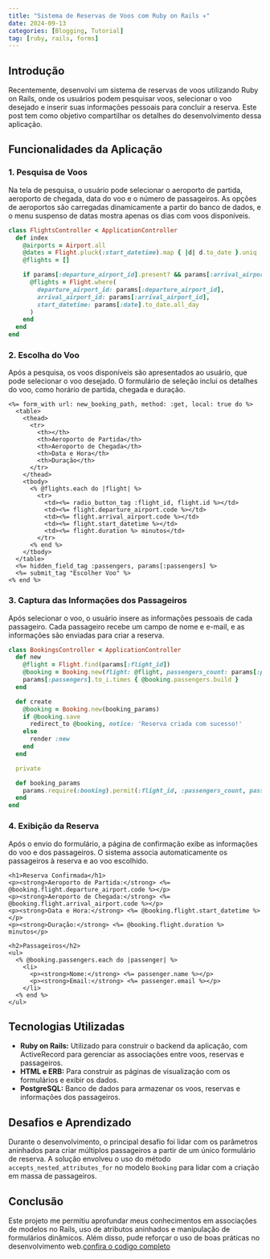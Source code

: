 ```yaml
---
title: "Sistema de Reservas de Voos com Ruby on Rails ✈️"
date: 2024-09-13
categories: [Blogging, Tutorial]
tag: [ruby, rails, forms]
---
```


## Introdução 
Recentemente, desenvolvi um sistema de reservas de voos utilizando Ruby on Rails, onde os usuários podem pesquisar voos, selecionar o voo desejado e inserir suas informações pessoais para concluir a reserva. Este post tem como objetivo compartilhar os detalhes do desenvolvimento dessa aplicação.

## Funcionalidades da Aplicação
### 1. Pesquisa de Voos
Na tela de pesquisa, o usuário pode selecionar o aeroporto de partida, aeroporto de chegada, data do voo e o número de passageiros. As opções de aeroportos são carregadas dinamicamente a partir do banco de dados, e o menu suspenso de datas mostra apenas os dias com voos disponíveis.

```ruby
class FlightsController < ApplicationController
  def index
    @airports = Airport.all
    @dates = Flight.pluck(:start_datetime).map { |d| d.to_date }.uniq
    @flights = []

    if params[:departure_airport_id].present? && params[:arrival_airport_id].present? && params[:date].present?
      @flights = Flight.where(
        departure_airport_id: params[:departure_airport_id],
        arrival_airport_id: params[:arrival_airport_id],
        start_datetime: params[:date].to_date.all_day
      )
    end
  end
end
```
### 2. Escolha do Voo
Após a pesquisa, os voos disponíveis são apresentados ao usuário, que pode selecionar o voo desejado. O formulário de seleção inclui os detalhes do voo, como horário de partida, chegada e duração.

```erb
<%= form_with url: new_booking_path, method: :get, local: true do %>
  <table>
    <thead>
      <tr>
        <th></th>
        <th>Aeroporto de Partida</th>
        <th>Aeroporto de Chegada</th>
        <th>Data e Hora</th>
        <th>Duração</th>
      </tr>
    </thead>
    <tbody>
      <% @flights.each do |flight| %>
        <tr>
          <td><%= radio_button_tag :flight_id, flight.id %></td>
          <td><%= flight.departure_airport.code %></td>
          <td><%= flight.arrival_airport.code %></td>
          <td><%= flight.start_datetime %></td>
          <td><%= flight.duration %> minutos</td>
        </tr>
      <% end %>
    </tbody>
  </table>
  <%= hidden_field_tag :passengers, params[:passengers] %>
  <%= submit_tag "Escolher Voo" %>
<% end %>
```
### 3. Captura das Informações dos Passageiros
Após selecionar o voo, o usuário insere as informações pessoais de cada passageiro. Cada passageiro recebe um campo de nome e e-mail, e as informações são enviadas para criar a reserva.
```ruby
class BookingsController < ApplicationController
  def new
    @flight = Flight.find(params[:flight_id])
    @booking = Booking.new(flight: @flight, passengers_count: params[:passengers])
    params[:passengers].to_i.times { @booking.passengers.build }
  end

  def create
    @booking = Booking.new(booking_params)
    if @booking.save
      redirect_to @booking, notice: 'Reserva criada com sucesso!'
    else
      render :new
    end
  end

  private

  def booking_params
    params.require(:booking).permit(:flight_id, :passengers_count, passengers_attributes: [:name, :email])
  end
end
```

### 4. Exibição da Reserva
Após o envio do formulário, a página de confirmação exibe as informações do voo e dos passageiros. O sistema associa automaticamente os passageiros à reserva e ao voo escolhido.
```erb
<h1>Reserva Confirmada</h1>
<p><strong>Aeroporto de Partida:</strong> <%= @booking.flight.departure_airport.code %></p>
<p><strong>Aeroporto de Chegada:</strong> <%= @booking.flight.arrival_airport.code %></p>
<p><strong>Data e Hora:</strong> <%= @booking.flight.start_datetime %></p>
<p><strong>Duração:</strong> <%= @booking.flight.duration %> minutos</p>

<h2>Passageiros</h2>
<ul>
  <% @booking.passengers.each do |passenger| %>
    <li>
      <p><strong>Nome:</strong> <%= passenger.name %></p>
      <p><strong>Email:</strong> <%= passenger.email %></p>
    </li>
  <% end %>
</ul>
```
## Tecnologias Utilizadas
* **Ruby on Rails:** Utilizado para construir o backend da aplicação, com ActiveRecord para gerenciar as associações entre voos, reservas e passageiros.
* **HTML e ERB:** Para construir as páginas de visualização com os formulários e exibir os dados.
* **PostgreSQL:** Banco de dados para armazenar os voos, reservas e informações dos passageiros.

## Desafios e Aprendizado
Durante o desenvolvimento, o principal desafio foi lidar com os parâmetros aninhados para criar múltiplos passageiros a partir de um único formulário de reserva. A solução envolveu o uso do método `accepts_nested_attributes_for` no modelo `Booking` para lidar com a criação em massa de passageiros.

## Conclusão
Este projeto me permitiu aprofundar meus conhecimentos em associações de modelos no Rails, uso de atributos aninhados e manipulação de formulários dinâmicos. Além disso, pude reforçar o uso de boas práticas no desenvolvimento web.[confira o codigo completo](https://github.com/fernandodxx/Flight-Booker)

